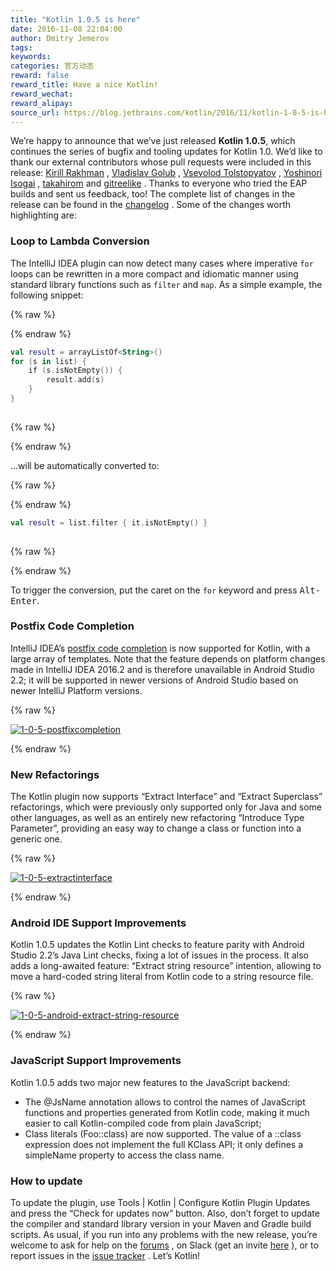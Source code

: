 ```yaml
---
title: "Kotlin 1.0.5 is here"
date: 2016-11-08 22:04:00
author: Dmitry Jemerov
tags:
keywords:
categories: 官方动态
reward: false
reward_title: Have a nice Kotlin!
reward_wechat:
reward_alipay:
source_url: https://blog.jetbrains.com/kotlin/2016/11/kotlin-1-0-5-is-here/
---
```


We’re happy to announce that we’ve just released <b>Kotlin 1.0.5</b>, which continues the series of bugfix and tooling updates for Kotlin 1.0.
We’d like to thank our external contributors whose pull requests were included in this release:  [Kirill Rakhman](https://github.com/cypressious) ,  [Vladislav Golub](https://github.com/ensirius) ,  [Vsevolod Tolstopyatov](https://github.com/qwwdfsad) ,  [Yoshinori Isogai](https://github.com/shiraji) ,  [takahirom](https://github.com/takahirom)  and  [gitreelike](https://github.com/gitreelike) . Thanks to everyone who tried the EAP builds and sent us feedback, too!
The complete list of changes in the release can be found in the  [changelog](https://github.com/JetBrains/kotlin/blob/1.0.5/ChangeLog.md) . Some of the changes worth highlighting are:
### Loop to Lambda Conversion

The IntelliJ IDEA plugin can now detect many cases where imperative <code>for</code> loops can be rewritten in a more compact and idiomatic manner using standard library functions such as <code>filter</code> and <code>map</code>. As a simple example, the following snippet:

{% raw %}
<p></p>
{% endraw %}

```kotlin
val result = arrayListOf<String>()
for (s in list) {
    if (s.isNotEmpty()) {
        result.add(s)
    }
}
 
```

{% raw %}
<p></p>
{% endraw %}

…will be automatically converted to:

{% raw %}
<p></p>
{% endraw %}

```kotlin
val result = list.filter { it.isNotEmpty() }
 
```

{% raw %}
<p></p>
{% endraw %}

To trigger the conversion, put the caret on the <code>for</code> keyword and press <kbd>Alt-Enter</kbd>.<br/>
<span id="more-4350"></span>
### Postfix Code Completion

IntelliJ IDEA’s  [postfix code completion](https://blog.jetbrains.com/idea/2014/03/postfix-completion/)  is now supported for Kotlin, with a large array of templates. Note that the feature depends on platform changes made in IntelliJ IDEA 2016.2 and is therefore unavailable in Android Studio 2.2; it will be supported in newer versions of Android Studio based on newer IntelliJ Platform versions.

{% raw %}
<p><a href="https://i2.wp.com/blog.jetbrains.com/kotlin/files/2016/11/1.0.5-postfixCompletion.png?ssl=1" rel="attachment wp-att-4358"><img alt="1-0-5-postfixcompletion" class="alignnone size-full wp-image-4358" data-recalc-dims="1" src="https://i2.wp.com/blog.jetbrains.com/kotlin/files/2016/11/1.0.5-postfixCompletion.png?resize=640%2C465&amp;ssl=1"/></a></p>
{% endraw %}

### New Refactorings

The Kotlin plugin now supports “Extract Interface” and “Extract Superclass” refactorings, which were previously only supported only for Java and some other languages, as well as an entirely new refactoring “Introduce Type Parameter”, providing an easy way to change a class or function into a generic one.

{% raw %}
<p><a href="https://i2.wp.com/blog.jetbrains.com/kotlin/files/2016/11/1.0.5-extractInterface.png?ssl=1" rel="attachment wp-att-4359"><img alt="1-0-5-extractinterface" class="alignnone size-full wp-image-4359" data-recalc-dims="1" src="https://i2.wp.com/blog.jetbrains.com/kotlin/files/2016/11/1.0.5-extractInterface.png?resize=640%2C363&amp;ssl=1"/></a></p>
{% endraw %}

### Android IDE Support Improvements

Kotlin 1.0.5 updates the Kotlin Lint checks to feature parity with Android Studio 2.2’s Java Lint checks, fixing a lot of issues in the process. It also adds a long-awaited feature: “Extract string resource” intention, allowing to move a hard-coded string literal from Kotlin code to a string resource file.

{% raw %}
<p><a href="https://i2.wp.com/blog.jetbrains.com/kotlin/files/2016/11/1.0.5-android-extract-string-resource.png?ssl=1" rel="attachment wp-att-4357"><img alt="1-0-5-android-extract-string-resource" class="alignnone size-full wp-image-4357" data-recalc-dims="1" src="https://i2.wp.com/blog.jetbrains.com/kotlin/files/2016/11/1.0.5-android-extract-string-resource.png?resize=640%2C188&amp;ssl=1"/></a></p>
{% endraw %}

### JavaScript Support Improvements

Kotlin 1.0.5 adds two major new features to the JavaScript backend:

* The @JsName annotation allows to control the names of JavaScript functions and properties generated from Kotlin code, making it much easier to call Kotlin-compiled code from plain JavaScript;
* Class literals (Foo::class) are now supported. The value of a ::class expression does not implement the full KClass API; it only defines a simpleName property to access the class name.

### How to update

To update the plugin, use Tools | Kotlin | Configure Kotlin Plugin Updates and press the “Check for updates now” button. Also, don’t forget to update the compiler and standard library version in your Maven and Gradle build scripts.
As usual, if you run into any problems with the new release, you’re welcome to ask for help on the  [forums](https://discuss.kotlinlang.org/) , on Slack (get an invite  [here](http://kotlinslackin.herokuapp.com/) ), or to report issues in the  [issue tracker](https://youtrack.jetbrains.com/issues/KT) .
Let’s Kotlin!
